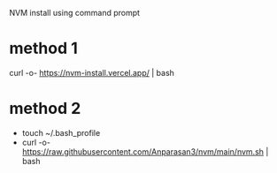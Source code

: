 NVM install using command prompt


# method 1
curl -o- https://nvm-install.vercel.app/ | bash

# method 2
- touch ~/.bash_profile
- curl -o- https://raw.githubusercontent.com/Anparasan3/nvm/main/nvm.sh | bash
